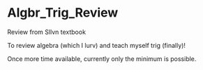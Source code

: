 # Algbr_Trig_Review
Review from Sllvn textbook

To review algebra (which I lurv) and teach myself trig (finally)!

Once more time available, currently only the minimum is possible. 
